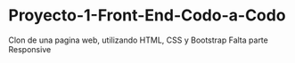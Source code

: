 # Proyecto-1-Front-End-Codo-a-Codo
Clon de una pagina web, utilizando HTML, CSS y Bootstrap
Falta parte Responsive
